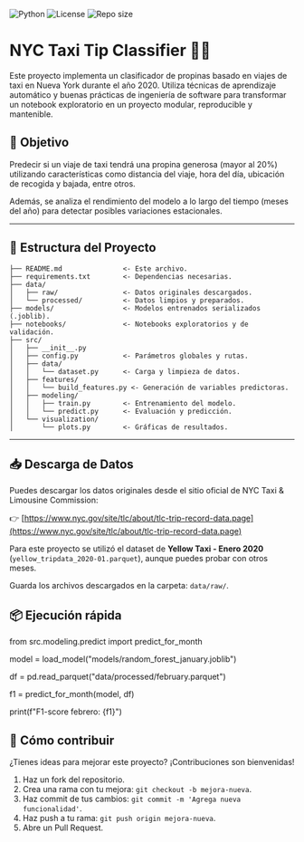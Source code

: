 ![Python](https://img.shields.io/badge/python-3.9+-blue)
![License](https://img.shields.io/github/license/Joselota/nyc-taxi-tip-classifier)
![Repo size](https://img.shields.io/github/repo-size/Joselota/nyc-taxi-tip-classifier)

# NYC Taxi Tip Classifier 🗽🚕

Este proyecto implementa un clasificador de propinas basado en viajes de taxi en Nueva York durante el año 2020. Utiliza técnicas de aprendizaje automático y buenas prácticas de ingeniería de software para transformar un notebook exploratorio en un proyecto modular, reproducible y mantenible.

## 📌 Objetivo

Predecir si un viaje de taxi tendrá una propina generosa (mayor al 20%) utilizando características como distancia del viaje, hora del día, ubicación de recogida y bajada, entre otros.

Además, se analiza el rendimiento del modelo a lo largo del tiempo (meses del año) para detectar posibles variaciones estacionales.

---

## 📁 Estructura del Proyecto

```text
├── README.md               <- Este archivo.
├── requirements.txt        <- Dependencias necesarias.
├── data/
│   ├── raw/                <- Datos originales descargados.
│   └── processed/          <- Datos limpios y preparados.
├── models/                 <- Modelos entrenados serializados (.joblib).
├── notebooks/              <- Notebooks exploratorios y de validación.
├── src/
│   ├── __init__.py
│   ├── config.py           <- Parámetros globales y rutas.
│   ├── data/
│   │   └── dataset.py      <- Carga y limpieza de datos.
│   ├── features/
│   │   └── build_features.py <- Generación de variables predictoras.
│   ├── modeling/
│   │   ├── train.py        <- Entrenamiento del modelo.
│   │   └── predict.py      <- Evaluación y predicción.
│   └── visualization/
│       └── plots.py        <- Gráficas de resultados.
```
----
## 📥 Descarga de Datos

Puedes descargar los datos originales desde el sitio oficial de NYC Taxi & Limousine Commission:

👉 [https://www.nyc.gov/site/tlc/about/tlc-trip-record-data.page](https://www.nyc.gov/site/tlc/about/tlc-trip-record-data.page)

Para este proyecto se utilizó el dataset de **Yellow Taxi - Enero 2020** (`yellow_tripdata_2020-01.parquet`), aunque puedes probar con otros meses.

Guarda los archivos descargados en la carpeta: `data/raw/`.

## 📦 Ejecución rápida
from src.modeling.predict import predict_for_month

model = load_model("models/random_forest_january.joblib")

df = pd.read_parquet("data/processed/february.parquet")

f1 = predict_for_month(model, df)

print(f"F1-score febrero: {f1}")

## 🤝 Cómo contribuir

¿Tienes ideas para mejorar este proyecto? ¡Contribuciones son bienvenidas!

1. Haz un fork del repositorio.
2. Crea una rama con tu mejora: `git checkout -b mejora-nueva`.
3. Haz commit de tus cambios: `git commit -m 'Agrega nueva funcionalidad'`.
4. Haz push a tu rama: `git push origin mejora-nueva`.
5. Abre un Pull Request.



